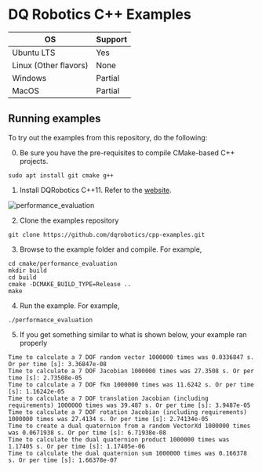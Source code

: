 # DQ Robotics C++ Examples

|OS|Support|
|---|---|
|Ubuntu LTS| Yes |
|Linux (Other flavors)| None |
|Windows| Partial |
|MacOS| Partial |

## Running examples

To try out the examples from this repository, do the following:

0. Be sure you have the pre-requisites to compile CMake-based C++ projects.

```shell
sudo apt install git cmake g++
```

1. Install DQRobotics C++11.
Refer to the [website](https://dqrobotics.github.io/).

![performance_evaluation](https://user-images.githubusercontent.com/23158313/158611353-5c975dcd-cd30-4d86-a916-00f24a712a37.gif)

2. Clone the examples repository

```
git clone https://github.com/dqrobotics/cpp-examples.git 
```

3. Browse to the example folder and compile. For example,

```
cd cmake/performance_evaluation
mkdir build
cd build
cmake -DCMAKE_BUILD_TYPE=Release ..
make
```

4. Run the example. For example,

```
./performance_evaluation
```

5. If you get something similar to what is shown below, your example ran properly

```
Time to calculate a 7 DOF random vector 1000000 times was 0.0336847 s. Or per time [s]: 3.36847e-08
Time to calculate a 7 DOF Jacobian 1000000 times was 27.3508 s. Or per time [s]: 2.73508e-05
Time to calculate a 7 DOF fkm 1000000 times was 11.6242 s. Or per time [s]: 1.16242e-05
Time to calculate a 7 DOF translation Jacobian (including requirements) 1000000 times was 39.487 s. Or per time [s]: 3.9487e-05
Time to calculate a 7 DOF rotation Jacobian (including requirements) 1000000 times was 27.4134 s. Or per time [s]: 2.74134e-05
Time to create a dual quaternion from a random VectorXd 1000000 times was 0.0671938 s. Or per time [s]: 6.71938e-08
Time to calculate the dual quaternion product 1000000 times was 1.17405 s. Or per time [s]: 1.17405e-06
Time to calculate the dual quaternion sum 1000000 times was 0.166378 s. Or per time [s]: 1.66378e-07
```
